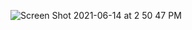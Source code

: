 ![Screen Shot 2021-06-14 at 2 50 47 PM](https://user-images.githubusercontent.com/17371250/121964354-49753e00-cd20-11eb-9718-aac19703a0cd.png)
